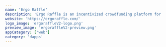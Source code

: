 ```yaml
---
name: 'Ergo Raffle'
description: 'Ergo Raffle is an incentivized crowdfunding platform for the community to gather funding for their ideas.'
website: 'https://ergoraffle.com/'
logo_image: 'ergoraffleV2-logo.png'
preview_image: 'ergoraffleV2-preview.png'
appCategory: ['web']
category: 'dapps'
---
```

